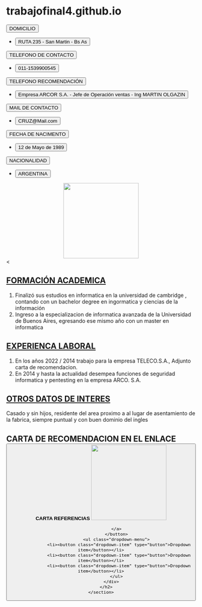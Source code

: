 # trabajofinal4.github.io
<!DOCTYPE html>
<html lang="es">
<head>
    <meta charset="UTF-8">
    <meta http-equiv="X-UA-Compatible" content="IE=edge">
    <meta name="viewport" content="width=device-width, initial-scale=1.0">
    <title>CURRICULUM VITAE Sr Calvin CRUZ</title>
    <link href="https://cdn.jsdelivr.net/npm/bootstrap@5.3.0-alpha1/dist/css/bootstrap.min.css" rel="stylesheet">
    <link href="https://getbootstrap.com/docs/5.3/assets/css/docs.css" rel="stylesheet">
    <link rel="stylesheet" type="text/css" href="css/CV.css">
    <script src="https://cdn.jsdelivr.net/npm/bootstrap@5.3.0-alpha1/dist/js/bootstrap.bundle.min.js"></script>
</head>
<body>
    <link rel="stylesheet" type="text/css" href="css/CV.css">
          <button class="btn btn-primary dropdown-toggle" type="button" data-bs-toggle="dropdown" aria-expanded="false">
            DOMICILIO
          </button>
          <ul class="dropdown-menu">
            <li><button class="dropdown-item" type="button">RUTA 235 - San Martin - Bs As</button></li>
          </ul>
          <button class="btn btn-primary dropdown-toggle" type="button" data-bs-toggle="dropdown" aria-expanded="false">
            TELEFONO DE CONTACTO
          </button>
          <ul class="dropdown-menu">
            <li><button class="dropdown-item" type="button">011-1539900545</button></li>
          </ul>
          <button class="btn btn-primary dropdown-toggle" type="button" data-bs-toggle="dropdown" aria-expanded="false">
            TELEFONO RECOMENDACIÓN
          </button>
          <ul class="dropdown-menu">
            <li><button class="dropdown-item" type="button">Empresa ARCOR S.A. - Jefe de Operación ventas - Ing MARTIN OLGAZIN</button></li>
          </ul>
          <button class="btn btn-primary dropdown-toggle" type="button" data-bs-toggle="dropdown" aria-expanded="false">
            MAIL DE CONTACTO
          </button>
          <ul class="dropdown-menu">
            <li><button class="dropdown-item" type="button">CRUZ@Mail.com</button></li>
          </ul>
          <button class="btn btn-primary dropdown-toggle" type="button" data-bs-toggle="dropdown" aria-expanded="false">
            FECHA DE NACIMENTO
          </button>
          <ul class="dropdown-menu">
            <li><button class="dropdown-item" type="button">12 de Mayo de 1989</button></li>
          </ul>
          <button class="btn btn-primary dropdown-toggle" type="button" data-bs-toggle="dropdown" aria-expanded="false">
            NACIONALIDAD
          </button>
          <ul class="dropdown-menu">
            <li><button class="dropdown-item" type="button">ARGENTINA</button></li>
          </ul>
      </div>
  </div>
    <section>
        <link rel="stylesheet" type="text/css" href="css/CV.css">
        <center><img src="https://randomuser.me/api/portraits/men/95.jpg" width="200px" height="200px" title></center>
        <div class="container text-center">
            <div class="row align-items-center">
              <div class="col-7 col-xl-4">
                <<H2><strong><u>FORMACIÓN ACADEMICA</u></strong></H2>
                <p> <ol>
                    <li>Finalizó sus estudios en informatica en la universidad de cambridge , contando con un bachelor degree en ingormatica y ciencias de la información</li>
                    <li>Ingreso a la especializacion de informatica avanzada de la Universidad de Buenos Aires, egresando ese mismo año con un master en informatica</li>
                </ol></p>
              </div>
              <div class="col-2 col-xl-4">
                <h2><strong><u>EXPERIENCA LABORAL</u></strong></h2>
                <ol>
                    <li>En los años 2022 / 2014 trabajo para la empresa TELECO.S.A., Adjunto carta de recomendacion.</li>
                    <li>En 2014 y hasta la actualidad desempea funciones de seguridad informatica y pentesting en la empresa ARCO. S.A.</li>
                </ol>
              </div>
              <div class="col-3 col-xl-4">
                <H2><STRong><u>OTROS DATOS DE INTERES</u></STRong></H2>
                <p> Casado y sin hijos, residente del area proximo a al lugar de asentamiento de la fabrica, siempre puntual y con buen dominio del ingles </p>
              </div>
              <!--EL clo-3 es para dispositivos mas chicos que el col-xl-4 porque ya con un XL solo o mas grande puede usar cuatro colunmas -->
            </div>
        </div>
    </section>
    <section>
        <h2> CARTA DE RECOMENDACION EN EL ENLACE
            <div class="dropdown">
                <button class="btn btn-primary dropdown-toggle" type="button" data-bs-toggle="dropdown" aria-expanded="false">
                <strong>CARTA REFERENCIAS</strong>
                <a href="https://milformatos.com/wp-content/uploads/2016/05/Carta-de-recomendaci%C3%B3n-laboral-membretada-1.docx"Carta-de-recomendaci%C3%B3n-laboral-membretada-1
                download="Carta-de-recomendaci%C3%B3n-laboral-membretada-1">
                <img src="https://milformatos.com/wp-content/uploads/2016/05/Carta-de-recomendaci%C3%B3n-laboral-membretada-1.docx" alt="" width="200PX"height="200px">
            </a>

                </a>
                </button>
                <ul class="dropdown-menu">
                  <li><button class="dropdown-item" type="button">Dropdown item</button></li>
                  <li><button class="dropdown-item" type="button">Dropdown item</button></li>
                  <li><button class="dropdown-item" type="button">Dropdown item</button></li>
                </ul>
            </div>
        </h2>
    </section>
</body>
</html>
